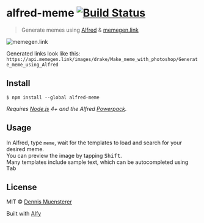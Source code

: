 # alfred-meme [![Build Status](https://travis-ci.org/dnnsmnstrr/alfred-meme.svg?branch=master)](https://travis-ci.org/dnnsmnstrr/alfred-meme)

> Generate memes using [Alfred](https://www.alfredapp.com) & [memegen.link](https://memegen.link/)

![memegen.link](https://api.memegen.link/images/drake/Make_meme_with_photoshop/Generate_meme_using_Alfred)

Generated links look like this: `https://api.memegen.link/images/drake/Make_meme_with_photoshop/Generate_meme_using_Alfred`

## Install

```
$ npm install --global alfred-meme
```

*Requires [Node.js](https://nodejs.org) 4+ and the Alfred [Powerpack](https://www.alfredapp.com/powerpack/).*


## Usage

In Alfred, type `meme`, wait for the templates to load and search for your desired meme.  
You can preview the image by tapping <kbd>Shift</kbd>.  
Many templates include sample text, which can be autocompleted using <kbd>Tab</kbd>


## License

MIT © [Dennis Muensterer](https://muensterer.xyz)

Built with [Alfy](https://github.com/sindresorhus/alfy)

